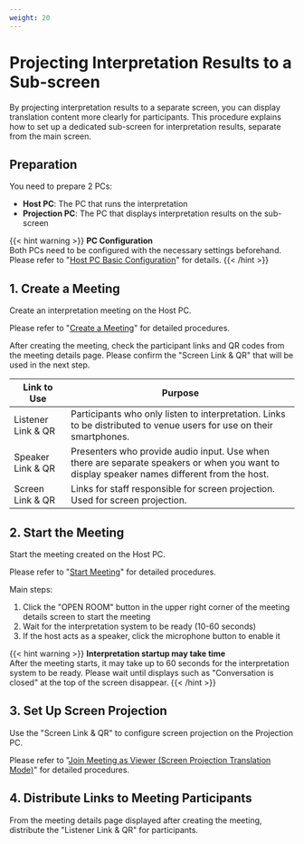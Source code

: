 ```yaml
---
weight: 20
---
```


# Projecting Interpretation Results to a Sub-screen

By projecting interpretation results to a separate screen, you can display translation content more clearly for participants.
This procedure explains how to set up a dedicated sub-screen for interpretation results, separate from the main screen.

## Preparation

You need to prepare 2 PCs:

- **Host PC**: The PC that runs the interpretation
- **Projection PC**: The PC that displays interpretation results on the sub-screen

{{< hint warning >}}
**PC Configuration**  
Both PCs need to be configured with the necessary settings beforehand. Please refer to "[Host PC Basic Configuration](../../other/pc-basic-configuration)" for details.
{{< /hint >}}

## 1. Create a Meeting

Create an interpretation meeting on the Host PC.

Please refer to "[Create a Meeting](../../conversation/create-conversation)" for detailed procedures.

After creating the meeting, check the participant links and QR codes from the meeting details page.
Please confirm the "Screen Link & QR" that will be used in the next step.

| Link to Use        | Purpose                                                                                                                                     |
| ------------------ | ------------------------------------------------------------------------------------------------------------------------------------------- |
| Listener Link & QR | Participants who only listen to interpretation. Links to be distributed to venue users for use on their smartphones.                        |
| Speaker Link & QR  | Presenters who provide audio input. Use when there are separate speakers or when you want to display speaker names different from the host. |
| Screen Link & QR   | Links for staff responsible for screen projection. Used for screen projection.                                                              |

## 2. Start the Meeting

Start the meeting created on the Host PC.

Please refer to "[Start Meeting](../../conversation/start-conversation)" for detailed procedures.

Main steps:

1. Click the "OPEN ROOM" button in the upper right corner of the meeting details screen to start the meeting
2. Wait for the interpretation system to be ready (10-60 seconds)
3. If the host acts as a speaker, click the microphone button to enable it

{{< hint warning >}}
**Interpretation startup may take time**  
After the meeting starts, it may take up to 60 seconds for the interpretation system to be ready. Please wait until displays such as "Conversation is closed" at the top of the screen disappear.
{{< /hint >}}

## 3. Set Up Screen Projection

Use the "Screen Link & QR" to configure screen projection on the Projection PC.

Please refer to "[Join Meeting as Viewer (Screen Projection Translation Mode)](../../conversation/join-conversation-screen-translation)" for detailed procedures.

## 4. Distribute Links to Meeting Participants

From the meeting details page displayed after creating the meeting, distribute the "Listener Link & QR" for participants.
